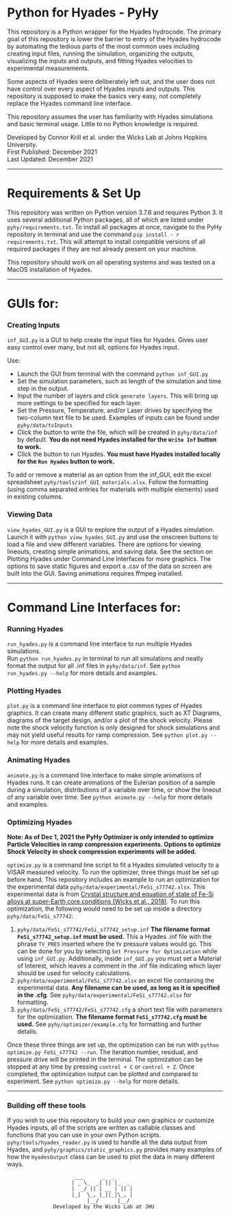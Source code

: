 # Python for Hyades - PyHy 
This repository is a Python wrapper for the Hyades hydrocode.
The primary goal of this repository is lower the barrier to entry of the Hyades hydrocode by 
automating the tedious parts of the most common uses including creating input files, running the simulation,
organizing the outputs, visualizing the inputs and outputs, and fitting Hyades velocities to experimental measurements.
  
Some aspects of Hyades were deliberately left out, and the user does not have control over every aspect of Hyades inputs and outputs.
This repository is supposed to make the basics very easy, not completely replace the Hyades command line interface.

This repository assumes the user has familiarity with Hyades simulations and basic terminal usage.
Little to no Python knowledge is required.

Developed by Connor Krill et al. under the Wicks Lab at Johns Hopkins University.  
First Published: December 2021  
Last Updated: December 2021

___
# Requirements & Set Up
This repository was written on Python version 3.7.6 and requires Python 3. It uses several additional Python packages,
all of which are listed under `pyhy/requirements.txt`.
To install all packages at once, navigate to the PyHy repository in terminal and use the command 
`pip install - r requirements.txt`. This will attempt to install compatible versions of all required packages if they are not 
already present on your machine.

This repository should work on all operating systems and was tested on a MacOS installation of Hyades.

___
# GUIs for:

### Creating Inputs
`inf_GUI.py` is a GUI to help create the input files for Hyades.
Gives user easy control over many, but not all, options for Hyades input.
 
Use:
* Launch the GUI from terminal with the command `python inf_GUI.py`
* Set the simulation parameters, such as length of the simulation and time step in the output.
* Input the number of layers and click `generate layers`.
This will bring up more settings to be specified for each layer.  
* Set the Pressure, Temperature, and/or Laser drives by specifying the two-column text file to be used.
Examples of inputs can be found under `pyhy/data/tvInputs`
* Click the button to write the file, which will be created in `pyhy/data/inf` by default.
**You do not need Hyades installed for the `Write Inf` button to work.**
* Click the button to run Hyades. **You must have Hyades installed locally for the `Run Hyades` button to work.**

To add or remove a material as an option from the inf_GUI, edit the excel spreadsheet `pyhy/tools/inf_GUI_materials.xlsx`.
Follow the formatting (using comma separated entries for materials with multiple elements) used in existing columns.

### Viewing Data  
`view_hyades_GUI.py` is a GUI to explore the output of a Hyades simulation. Launch it with `python view_hyades_GUI.py`
and use the onscreen buttons to load a file and view different variables.
There are options for viewing lineouts, creating simple animations, and saving data. See the section on Plotting Hyades under Command Line Interfaces for more graphics.
The options to save static figures and export a .csv of the data on screen are built into the GUI.
Saving animations requires ffmpeg installed.

---
# Command Line Interfaces for:

### Running Hyades
`run_hyades.py` is a command line interface to run multiple Hyades simulations.  
Run `python run_hyades.py` in terminal to run all simulations 
and neatly format the output for all .inf files in `pyhy/data/inf`.
See `python run_hyades.py --help` for more details and examples.

### Plotting Hyades
`plot.py` is a command line interface to plot common types of Hyades graphics.
It can create many different static graphics, such as XT Diagrams, diagrams of the target design, 
and/or a plot of the shock velocity.
Please note the shock velocity function is only designed for shock simulations 
and may not yield useful results for ramp compression.
See `python plot.py --help` for more details and examples.

### Animating Hyades
`animate.py` is a command line interface to make simple animations of Hyades runs.
It can create animations of the Eulerian position of a sample during a simulation, distributions of a variable over time,
or show the lineout of any variable over time. See `python animate.py --help` for more details and examples.

### Optimizing Hyades

**Note: As of Dec 1, 2021 the PyHy Optimizer is only intended to optimize Particle Velocities in ramp compression experiments.
Options to optimize Shock Velocity in shock compression experiments will be added.**

`optimize.py` is a command line script to fit a Hyades simulated velocity to a VISAR measured velocity.
To run the optimizer, three things must be set up before hand. This repository includes an example to run an optimization
for the experimental data `pyhy/data/experimental/FeSi_s77742.xlsx`. 
This experimental data is from [Crystal structure and equation of state of Fe-Si alloys 
at super-Earth core conditions (Wicks et al., 2018)](https://www.osti.gov/pages/biblio/1634289). 
To run this optimization, the following would need to be set up inside a directory `pyhy/data/FeSi_s77742`:
1. `pyhy/data/FeSi_s77742/FeSi_s77742_setup.inf` **The filename format `FeSi_s77742_setup.inf` must be used.** 
This a Hyades .inf file with the phrase `TV_PRES` inserted where the tv pressure values would go. 
This can be done for you by selecting `Set Pressure for Optimization` while using `inf_GUI.py`. 
Additionally, inside `inf_GUI.py` you must set a Material of Interest, 
which leaves a comment in the .inf file indicating which layer should be used for velocity calculations.
2. `pyhy/data/experimental/FeSi_s77742.xlsx` an excel file containing the experimental data. 
**Any filename can be used, as long as it is specified in the .cfg**. 
See `pyhy/data/experimental/FeSi_s77742.xlsx` for formatting.
3. `pyhy/data/FeSi_s77742/FeSi_s77742.cfg` a short text file with parameters for the optimization. 
**The filename format `FeSi_s77742.cfg` must be used.** See `pyhy/optimizer/example.cfg` for formatting and further details.

Once these three things are set up, the optimization can be run with `python optimize.py FeSi_s77742 --run`.
The iteration number, residual, and pressure drive will be printed in the terminal.
The optimization can be stopped at any time by pressing `control + C` or `control + Z`.
Once completed, the optimization output can be plotted and compared to experiment.
See `python optimize.py --help` for more details.

---
### Building off these tools
If you wish to use this repository to build your own graphics or customize Hyades inputs, all of the scripts are written
as callable classes and functions that you can use in your own Python scripts. `pyhy/tools/hyades_reader.py` is used to 
handle all the data output from Hyades, and `pyhy/graphics/static_graphics.py` provides many examples of how the 
`HyadesOutput` class can be used to plot the data in many different ways.

```
                      ___      _  _      
                     | _ \_  _| || |_  _ 
                     |  _/ || | __ | || |
                     |_|  \_, |_||_|\_, |
                          |__/      |__/ 
               Developed by the Wicks Lab at JHU
```

